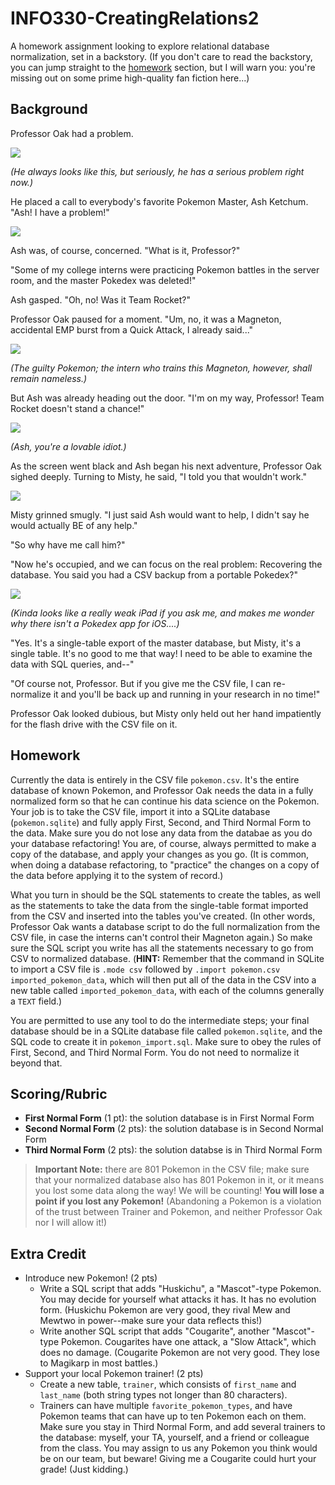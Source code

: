# INFO330-CreatingRelations2

A homework assignment looking to explore relational database normalization, set in a backstory. (If you don't care to read the backstory, you can jump straight to the [homework](#homework) section, but I will warn you: you're missing out on some prime high-quality fan fiction here...)

## Background

Professor Oak had a problem. 

![](https://i.gr-assets.com/images/S/compressed.photo.goodreads.com/hostedimages/1379789459i/522786.jpg)

*(He always looks like this, but seriously, he has a serious problem right now.)*

He placed a call to everybody's favorite Pokemon Master, Ash Ketchum. "Ash! I have a problem!"

![](https://encrypted-tbn0.gstatic.com/images?q=tbn:ANd9GcRH05YoDkoBGN_gS9ByNYon8rCg6kOH9gABXQ&usqp=CAU)

Ash was, of course, concerned. "What is it, Professor?"

"Some of my college interns were practicing Pokemon battles in the server room, and the master Pokedex was deleted!"

Ash gasped. "Oh, no! Was it Team Rocket?"

Professor Oak paused for a moment. "Um, no, it was a Magneton, accidental EMP burst from a Quick Attack, I already said..."

![](https://archives.bulbagarden.net/media/upload/d/d9/0082Magneton.png)

*(The guilty Pokemon; the intern who trains this Magneton, however, shall remain nameless.)*

But Ash was already heading out the door. "I'm on my way, Professor! Team Rocket doesn't stand a chance!"

![](https://encrypted-tbn0.gstatic.com/images?q=tbn:ANd9GcReolHiQcHTcL2DMUC6JEzWxGurhUTvj_GNeg&usqp=CAU)

*(Ash, you're a lovable idiot.)*

As the screen went black and Ash began his next adventure, Professor Oak sighed deeply. Turning to Misty, he said, "I told you that wouldn't work."

![](https://qph.cf2.quoracdn.net/main-qimg-13b25f552a7e11d2835afeca83b18f92-lq)

Misty grinned smugly. "I just said Ash would want to help, I didn't say he would actually BE of any help."

"So why have me call him?"

"Now he's occupied, and we can focus on the real problem: Recovering the database. You said you had a CSV backup from a portable Pokedex?"

![](https://static.wikia.nocookie.net/pokemon/images/5/5c/Gen_I_Pokedex.png/revision/latest?cb=20100717083120)

*(Kinda looks like a really weak iPad if you ask me, and makes me wonder why there isn't a Pokedex app for iOS....)*

"Yes. It's a single-table export of the master database, but Misty, it's a single table. It's no good to me that way! I need to be able to examine the data with SQL queries, and--"

"Of course not, Professor. But if you give me the CSV file, I can re-normalize it and you'll be back up and running in your research in no time!"

Professor Oak looked dubious, but Misty only held out her hand impatiently for the flash drive with the CSV file on it.

## Homework

Currently the data is entirely in the CSV file `pokemon.csv`. It's the entire database of known Pokemon, and Professor Oak needs the data in a fully normalized form so that he can continue his data science on the Pokemon. Your job is to take the CSV file, import it into a SQLite database (`pokemon.sqlite`) and fully apply First, Second, and Third Normal Form to the data. Make sure you do not lose any data from the databae as you do your database refactoring! You are, of course, always permitted to make a copy of the database, and apply your changes as you go. (It is common, when doing a database refactoring, to "practice" the changes on a copy of the data before applying it to the system of record.)

What you turn in should be the SQL statements to create the tables, as well as the statements to take the data from the single-table format imported from the CSV and inserted into the tables you've created. (In other words, Professor Oak wants a database script to do the full normalization from the CSV file, in case the interns can't control their Magneton again.) So make sure the SQL script you write has all the statements necessary to go from CSV to normalized database. (**HINT:** Remember that the command in SQLite to import a CSV file is `.mode csv` followed by `.import pokemon.csv imported_pokemon_data`, which will then put all of the data in the CSV into a new table called `imported_pokemon_data`, with each of the columns generally a `TEXT` field.)

You are permitted to use any tool to do the intermediate steps; your final database should be in a SQLite database file called `pokemon.sqlite`, and the SQL code to create it in `pokemon_import.sql`. Make sure to obey the rules of First, Second, and Third Normal Form. You do not need to normalize it beyond that.

## Scoring/Rubric

* **First Normal Form** (1 pt): the solution database is in First Normal Form
* **Second Normal Form** (2 pts): the solution database is in Second Normal Form
* **Third Normal Form** (2 pts): the solution databse is in Third Normal Form

> **Important Note:** there are 801 Pokemon in the CSV file; make sure that your normalized database also has 801 Pokemon in it, or it means you lost some data along the way! We will be counting! **You will lose a point if you lost any Pokemon!** (Abandoning a Pokemon is a violation of the trust between Trainer and Pokemon, and neither Professor Oak nor I will allow it!)

## Extra Credit

* Introduce new Pokemon! (2 pts) 
    * Write a SQL script that adds "Huskichu", a "Mascot"-type Pokemon. You may decide for yourself what attacks it has. It has no evolution form. (Huskichu Pokemon are very good, they rival Mew and Mewtwo in power--make sure your data reflects this!)
    * Write another SQL script that adds "Cougarite", another "Mascot"-type Pokemon. Cougarites have one attack, a "Slow Attack", which does no damage. (Cougarite Pokemon are not very good. They lose to Magikarp in most battles.)
* Support your local Pokemon trainer! (2 pts)
    * Create a new table, `trainer`, which consists of `first_name` and `last_name` (both string types not longer than 80 characters). 
    * Trainers can have multiple `favorite_pokemon_types`, and have Pokemon teams that can have up to ten Pokemon each on them. Make sure you stay in Third Normal Form, and add several trainers to the database: myself, your TA, yourself, and a friend or colleague from the class. You may assign to us any Pokemon you think would be on our team, but beware! Giving me a Cougarite could hurt your grade! (Just kidding.)

